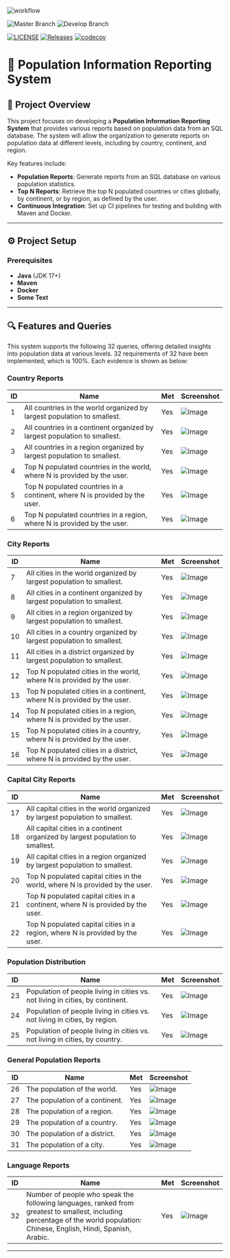 ![workflow](https://github.com/linphone-40685558/group3-coursework/actions/workflows/main.yml/badge.svg)

![Master Branch](https://img.shields.io/github/actions/workflow/status/linphone-40685558/group3-coursework/main.yml?branch=master&label=Master%20Build)
![Develop Branch](https://img.shields.io/github/actions/workflow/status/linphone-40685558/group3-coursework/main.yml?branch=develop&label=Develop%20Build)

[![LICENSE](https://img.shields.io/github/license/linphone-40685558/group3-coursework.svg?style=flat-square)](https://github.com/linphone-40685558/group3-coursework/blob/master/LICENSE)
[![Releases](https://img.shields.io/github/release/linphone-40685558/group3-coursework/all.svg?style=flat-square)](https://github.com/linphone-40685558/group3-coursework/releases)
[![codecov](https://codecov.io/gh/linphone-40685558/group3-coursework/branch/develop/graph/badge.svg?token=93OR750VW8)](https://codecov.io/gh/linphone-40685558/group3-coursework)

# **🚀 Population Information Reporting System**

## **📖 Project Overview**

This project focuses on developing a **Population Information Reporting System** that provides various reports based on
population data from an SQL database. The system will allow the organization to generate reports on population data at
different levels, including by country, continent, and region.

Key features include:

- **Population Reports**: Generate reports from an SQL database on various population statistics.
- **Top N Reports**: Retrieve the top N populated countries or cities globally, by continent, or by region, as defined
  by the user.
- **Continuous Integration**: Set up CI pipelines for testing and building with Maven and Docker.

---

## **⚙️ Project Setup**

### **Prerequisites**

- **Java** (JDK 17+)
- **Maven**
- **Docker**
- **Some Text**

---

## **🔍 Features and Queries**

This system supports the following 32 queries, offering detailed insights into population data at various levels.
32 requirements of 32 have been implemented, which is 100%.
Each evidence is shown as below:

### **Country Reports**

| ID | Name                                                                       | Met | Screenshot                  |
|----|----------------------------------------------------------------------------|-----|-----------------------------|
| 1  | All countries in the world organized by largest population to smallest.    | Yes | ![Image](./evidences/1.png) |
| 2  | All countries in a continent organized by largest population to smallest.  | Yes | ![Image](./evidences/2.png) |
| 3  | All countries in a region organized by largest population to smallest.     | Yes | ![Image](./evidences/3.png) |
| 4  | Top N populated countries in the world, where N is provided by the user.   | Yes | ![Image](./evidences/4.png) |
| 5  | Top N populated countries in a continent, where N is provided by the user. | Yes | ![Image](./evidences/5.png) |
| 6  | Top N populated countries in a region, where N is provided by the user.    | Yes | ![Image](./evidences/6.png) |

### **City Reports**

| ID | Name                                                                    | Met | Screenshot                   |
|----|-------------------------------------------------------------------------|-----|------------------------------|
| 7  | All cities in the world organized by largest population to smallest.    | Yes | ![Image](./evidences/7.png)  |
| 8  | All cities in a continent organized by largest population to smallest.  | Yes | ![Image](./evidences/8.png)  |
| 9  | All cities in a region organized by largest population to smallest.     | Yes | ![Image](./evidences/9.png)  |
| 10 | All cities in a country organized by largest population to smallest.    | Yes | ![Image](./evidences/10.png) |
| 11 | All cities in a district organized by largest population to smallest.   | Yes | ![Image](./evidences/11.png) |
| 12 | Top N populated cities in the world, where N is provided by the user.   | Yes | ![Image](./evidences/12.png) |
| 13 | Top N populated cities in a continent, where N is provided by the user. | Yes | ![Image](./evidences/13.png) |
| 14 | Top N populated cities in a region, where N is provided by the user.    | Yes | ![Image](./evidences/14.png) |
| 15 | Top N populated cities in a country, where N is provided by the user.   | Yes | ![Image](./evidences/15.png) |
| 16 | Top N populated cities in a district, where N is provided by the user.  | Yes | ![Image](./evidences/16.png) |

### **Capital City Reports**

| ID | Name                                                                            | Met | Screenshot                   |
|----|---------------------------------------------------------------------------------|-----|------------------------------|
| 17 | All capital cities in the world organized by largest population to smallest.    | Yes | ![Image](./evidences/17.png) |
| 18 | All capital cities in a continent organized by largest population to smallest.  | Yes | ![Image](./evidences/18.png) |
| 19 | All capital cities in a region organized by largest population to smallest.     | Yes | ![Image](./evidences/19.png) |
| 20 | Top N populated capital cities in the world, where N is provided by the user.   | Yes | ![Image](./evidences/20.png) |
| 21 | Top N populated capital cities in a continent, where N is provided by the user. | Yes | ![Image](./evidences/21.png) |
| 22 | Top N populated capital cities in a region, where N is provided by the user.    | Yes | ![Image](./evidences/22.png) |

### **Population Distribution**

| ID | Name                                                                          | Met | Screenshot                   |
|----|-------------------------------------------------------------------------------|-----|------------------------------|
| 23 | Population of people living in cities vs. not living in cities, by continent. | Yes | ![Image](./evidences/23.png) |
| 24 | Population of people living in cities vs. not living in cities, by region.    | Yes | ![Image](./evidences/24.png) |
| 25 | Population of people living in cities vs. not living in cities, by country.   | Yes | ![Image](./evidences/25.png) |

### **General Population Reports**

| ID | Name                           | Met | Screenshot                   |
|----|--------------------------------|-----|------------------------------|
| 26 | The population of the world.   | Yes | ![Image](./evidences/26.png) |
| 27 | The population of a continent. | Yes | ![Image](./evidences/27.png) |
| 28 | The population of a region.    | Yes | ![Image](./evidences/28.png) |
| 29 | The population of a country.   | Yes | ![Image](./evidences/29.png) |
| 30 | The population of a district.  | Yes | ![Image](./evidences/30.png) |
| 31 | The population of a city.      | Yes | ![Image](./evidences/31.png) |

### **Language Reports**

| ID | Name                                                                                                                                                                          | Met | Screenshot                   |
|----|-------------------------------------------------------------------------------------------------------------------------------------------------------------------------------|-----|------------------------------|
| 32 | Number of people who speak the following languages, ranked from greatest to smallest, including percentage of the world population: Chinese, English, Hindi, Spanish, Arabic. | Yes | ![Image](./evidences/32.png) |

---